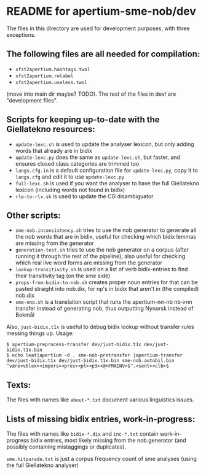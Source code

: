 README for apertium-sme-nob/dev
===============================

The files in this directory are used for development purposes, with
three exceptions.

The following files are all needed for compilation:
---------------------------------------------------

- `xfst2apertium.hashtags.twol`
- `xfst2apertium.relabel`
- `xfst2apertium.useless.twol`

(move into main dir maybe? TODO). The rest of the files in dev/ are
"development files".


Scripts for keeping up-to-date with the Giellatekno resources:
--------------------------------------------------------------

- `update-lexc.sh` is used to update the analyser lexicon, but only
  adding words that already are in bidix
- `update-lexc.py` does the same as `update-lexc.sh`, but faster, and
  ensures closed class categories are trimmed too
- `langs.cfg.in` is a default configuration file for `update-lexc.py`,
  copy it to `langs.cfg` and edit it to use `update-lexc.py`
- `full-lexc.sh` is used if you want the analyser to have the full
  Giellatekno lexicon (including words not found in bidix)
- `rle-to-rlx.sh` is used to update the CG disambiguator


Other scripts:
--------------

- `sme-nob.inconsistency.sh` tries to use the nob generator to
  generate all the nob words that are in bidix, useful for checking
  which bidix lemmas are missing from the generator
- `generation-test.sh` tries to use the nob generator on a corpus
  (after running it through the rest of the pipeline), also useful for
  checking which real live word forms are missing from the generator
- `lookup-transitivity.sh` is used on a list of verb bidix-entries to
  find their transitivity tag (on the sme side)
- `props-from-bidix-to-nob.sh` creates proper noun entries for that
  can be pasted straight into nob.dix, for np's in bidix that aren't
  in (the compiled) nob.dix
- `sme-nno.sh` is a translation script that runs the apertium-nn-nb
  nb->nn transfer instead of generating nob, thus outputting Nynorsk
  instead of Bokmål

Also, `just-bidix.t1x` is useful to debug bidix lookup without
transfer rules messing things up. Usage:

    $ apertium-preprocess-transfer dev/just-bidix.t1x dev/just-bidix.t1x.bin
    $ echo leat|apertium -d . sme-nob-pretransfer |apertium-transfer dev/just-bidix.t1x dev/just-bidix.t1x.bin sme-nob.autobil.bin 
    ^være<vblex><impers><pres><pl><p3><@+FMAINV>$^.<sent><clb>$


Texts:
------

The files with names like `about-*.txt` document various linguistics
issues.


Lists of missing bidix entries, work-in-progress:
-------------------------------------------------

The files with names like `bidix-*.dix` and `inc-*.txt` contain
work-in-progress bidix entries, most likely missing from the
nob.generator (and possibly containing mistaggings or duplicates).

`sme.hitparade.txt` is just a corpus frequency count of sme analyses
(using the full Giellatekno analyser)
